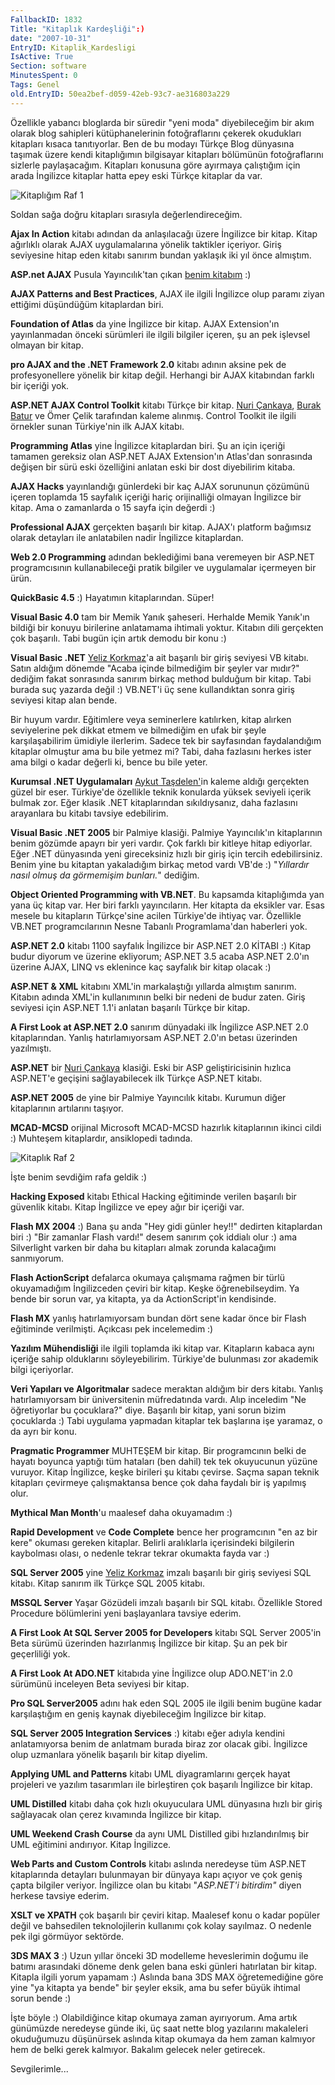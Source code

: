 ```yaml
---
FallbackID: 1832
Title: "Kitaplık Kardeşliği":)
date: "2007-10-31"
EntryID: Kitaplik_Kardesligi
IsActive: True
Section: software
MinutesSpent: 0
Tags: Genel
old.EntryID: 50ea2bef-d059-42eb-93c7-ae316803a229
---
```

Özellikle yabancı bloglarda bir süredir "yeni moda" diyebileceğim bir
akım olarak blog sahipleri kütüphanelerinin fotoğraflarını çekerek
okudukları kitapları kısaca tanıtıyorlar. Ben de bu modayı Türkçe Blog
dünyasına taşımak üzere kendi kitaplığımın bilgisayar kitapları
bölümünün fotoğraflarını sizlerle paylaşacağım. Kitapları konusuna göre
ayırmaya çalıştığım için arada İngilizce kitaplar hatta epey eski Türkçe
kitaplar da var.

![Kitaplığım Raf
1](media/Kitaplik_Kardesligi/31102007_1.jpg)

Soldan sağa doğru kitapları sırasıyla değerlendireceğim.

**Ajax In Action** kitabı adından da anlaşılacağı üzere İngilizce bir
kitap. Kitap ağırlıklı olarak AJAX uygulamalarına yönelik taktikler
içeriyor. Giriş seviyesine hitap eden kitabı sanırım bundan yaklaşık iki
yıl önce almıştım.

**ASP.net AJAX** Pusula Yayıncılık'tan çıkan [benim
kitabım](PermaLink.aspx?guid=955bda47-4d8a-4544-8a11-3d416693ac8a) :)

**AJAX Patterns and Best Practices**, AJAX ile ilgili İngilizce olup
paramı ziyan ettiğimi düşündüğüm kitaplardan biri.

**Foundation of Atlas** da yine İngilizce bir kitap. AJAX Extension'ın
yayınlanmadan önceki sürümleri ile ilgili bilgiler içeren, şu an pek
işlevsel olmayan bir kitap.

**pro AJAX and the .NET Framework 2.0** kitabı adının aksine pek de
profesyonellere yönelik bir kitap değil. Herhangi bir AJAX kitabından
farklı bir içeriği yok.

**ASP.NET AJAX Control Toolkit** kitabı Türkçe bir kitap. [Nuri
Çankaya](http://www.nuricankaya.com/), [Burak
Batur](http://burakbatur.blogspot.com/) ve Ömer Çelik tarafından kaleme
alınmış. Control Toolkit ile ilgili örnekler sunan Türkiye'nin ilk AJAX
kitabı.

**Programming Atlas** yine İngilizce kitaplardan biri. Şu an için
içeriği tamamen gereksiz olan ASP.NET AJAX Extension'ın Atlas'dan
sonrasında değişen bir sürü eski özelliğini anlatan eski bir dost
diyebilirim kitaba.

**AJAX Hacks** yayınlandığı günlerdeki bir kaç AJAX sorununun çözümünü
içeren toplamda 15 sayfalık içeriği hariç orijinalliği olmayan İngilizce
bir kitap. Ama o zamanlarda o 15 sayfa için değerdi :)

**Professional AJAX** gerçekten başarılı bir kitap. AJAX'ı platform
bağımsız olarak detayları ile anlatabilen nadir İngilizce kitaplardan.

**Web 2.0 Programming** adından beklediğimi bana veremeyen bir ASP.NET
programcısının kullanabileceği pratik bilgiler ve uygulamalar içermeyen
bir ürün.

**QuickBasic 4.5** :) Hayatımın kitaplarından. Süper!

**Visual Basic 4.0** tam bir Memik Yanık şaheseri. Herhalde Memik
Yanık'ın bildiği bir konuyu birilerine anlatamama ihtimali yoktur.
Kitabın dili gerçekten çok başarılı. Tabi bugün için artık demodu bir
konu :)

**Visual Basic .NET** [Yeliz Korkmaz](http://www.yelizkorkmaz.com/)'a
ait başarılı bir giriş seviyesi VB kitabı. Satın aldığım dönemde "Acaba
içinde bilmediğim bir şeyler var mıdır?" dediğim fakat sonrasında
sanırım birkaç method bulduğum bir kitap. Tabi burada suç yazarda değil
:) VB.NET'i üç sene kullandıktan sonra giriş seviyesi kitap alan bende.

Bir huyum vardır. Eğitimlere veya seminerlere katılırken, kitap alırken
seviyelerine pek dikkat etmem ve bilmediğim en ufak bir şeyle
karşılaşabilirim ümidiyle ilerlerim. Sadece tek bir sayfasından
faydalandığım kitaplar olmuştur ama bu bile yetmez mi? Tabi, daha
fazlasını herkes ister ama bilgi o kadar değerli ki, bence bu bile
yeter.

**Kurumsal .NET Uygulamaları** [Aykut
Taşdelen'](http://www.aykuttasdelen.net/)in kaleme aldığı gerçekten
güzel bir eser. Türkiye'de özellikle teknik konularda yüksek seviyeli
içerik bulmak zor. Eğer klasik .NET kitaplarından sıkıldıysanız, daha
fazlasını arayanlara bu kitabı tavsiye edebilirim.

**Visual Basic .NET 2005** bir Palmiye klasiği. Palmiye Yayıncılık'ın
kitaplarının benim gözümde apayrı bir yeri vardır. Çok farklı bir
kitleye hitap ediyorlar. Eğer .NET dünyasında yeni gireceksiniz hızlı
bir giriş için tercih edebilirsiniz. Benim yine bu kitaptan yakaladığım
birkaç metod vardı VB'de :) "*Yıllardır nasıl olmuş da görmemişim
bunları.*" dediğim.

**Object Oriented Programming with VB.NET**. Bu kapsamda kitaplığımda
yan yana üç kitap var. Her biri farklı yayıncıların. Her kitapta da
eksikler var. Esas mesele bu kitapların Türkçe'sine acilen Türkiye'de
ihtiyaç var. Özellikle VB.NET programcılarının Nesne Tabanlı
Programlama'dan haberleri yok.

**ASP.NET 2.0** kitabı 1100 sayfalık İngilizce bir ASP.NET 2.0 KİTABI :)
Kitap budur diyorum ve üzerine ekliyorum; ASP.NET 3.5 acaba ASP.NET
2.0'ın üzerine AJAX, LINQ vs eklenince kaç sayfalık bir kitap olacak :)

**ASP.NET & XML** kitabını XML'in markalaştığı yıllarda almıştım
sanırım. Kitabın adında XML'in kullanımının belki bir nedeni de budur
zaten. Giriş seviyesi için ASP.NET 1.1'i anlatan başarılı Türkçe bir
kitap.

**A First Look at ASP.NET 2.0** sanırım dünyadaki ilk İngilizce ASP.NET
2.0 kitaplarından. Yanlış hatırlamıyorsam ASP.NET 2.0'ın betası
üzerinden yazılmıştı.

**ASP.NET** bir [Nuri Çankaya](http://www.nuricankaya.com/) klasiği.
Eski bir ASP geliştiricisinin hızlıca ASP.NET'e geçişini sağlayabilecek
ilk Türkçe ASP.NET kitabı.

**ASP.NET 2005** de yine bir Palmiye Yayıncılık kitabı. Kurumun diğer
kitaplarının artılarını taşıyor.

**MCAD-MCSD** orijinal Microsoft MCAD-MCSD hazırlık kitaplarının ikinci
cildi :) Muhteşem kitaplardır, ansiklopedi tadında.

![Kitaplık Raf
2](media/Kitaplik_Kardesligi/31102007_2.jpg)

İşte benim sevdiğim rafa geldik :)

**Hacking Exposed** kitabı Ethical Hacking eğitiminde verilen başarılı
bir güvenlik kitabı. Kitap İngilizce ve epey ağır bir içeriği var.

**Flash MX 2004** :) Bana şu anda "Hey gidi günler hey!!" dedirten
kitaplardan biri :) "Bir zamanlar Flash vardı!" desem sanırım çok
iddialı olur :) ama Silverlight varken bir daha bu kitapları almak
zorunda kalacağımı sanmıyorum.

**Flash ActionScript** defalarca okumaya çalışmama rağmen bir türlü
okuyamadığım İngilizceden çeviri bir kitap. Keşke öğrenebilseydim. Ya
bende bir sorun var, ya kitapta, ya da ActionScript'in kendisinde.

**Flash MX** yanlış hatırlamıyorsam bundan dört sene kadar önce bir
Flash eğitiminde verilmişti. Açıkcası pek incelemedim :)

**Yazılım Mühendisliği** ile ilgili toplamda iki kitap var. Kitapların
kabaca aynı içeriğe sahip olduklarını söyleyebilirim. Türkiye'de
bulunması zor akademik bilgi içeriyorlar.

**Veri Yapıları ve Algoritmalar** sadece meraktan aldığım bir ders
kitabı. Yanlış hatırlamıyorsam bir üniversitenin müfredatında vardı.
Alıp inceledim "Ne öğretiyorlar bu çocuklara?" diye. Başarılı bir kitap,
yani sorun bizim çocuklarda :) Tabi uygulama yapmadan kitaplar tek
başlarına işe yaramaz, o da ayrı bir konu.

**Pragmatic Programmer** MUHTEŞEM bir kitap. Bir programcının belki de
hayatı boyunca yaptığı tüm hataları (ben dahil) tek tek okuyucunun
yüzüne vuruyor. Kitap İngilizce, keşke birileri şu kitabı çevirse. Saçma
sapan teknik kitapları çevirmeye çalışmaktansa bence çok daha faydalı
bir iş yapılmış olur.

**Mythical Man Month**'u maalesef daha okuyamadım :)

**Rapid Development** ve **Code Complete** bence her programcının "en az
bir kere" okuması gereken kitaplar. Belirli aralıklarla içerisindeki
bilgilerin kaybolması olası, o nedenle tekrar tekrar okumakta fayda var
:)

**SQL Server 2005** yine [Yeliz Korkmaz](http://www.yelizkorkmaz.com/)
imzalı başarılı bir giriş seviyesi SQL kitabı. Kitap sanırım ilk Türkçe
SQL 2005 kitabı.

**MSSQL Server** Yaşar Gözüdeli imzalı başarılı bir SQL kitabı.
Özellikle Stored Procedure bölümlerini yeni başlayanlara tavsiye ederim.

**A First Look At SQL Server 2005 for Developers** kitabı SQL Server
2005'in Beta sürümü üzerinden hazırlanmış İngilizce bir kitap. Şu an pek
bir geçerliliği yok.

**A First Look At ADO.NET** kitabıda yine İngilizce olup ADO.NET'in 2.0
sürümünü inceleyen Beta seviyesi bir kitap.

**Pro SQL Server2005** adını hak eden SQL 2005 ile ilgili benim bugüne
kadar karşılaştığım en geniş kaynak diyebileceğim İngilizce bir kitap.

**SQL Server 2005 Integration Services** :) kitabı eğer adıyla kendini
anlatamıyorsa benim de anlatmam burada biraz zor olacak gibi. İngilizce
olup uzmanlara yönelik başarılı bir kitap diyelim.

**Applying UML and Patterns** kitabı UML diyagramlarını gerçek hayat
projeleri ve yazılım tasarımları ile birleştiren çok başarılı İngilizce
bir kitap.

**UML Distilled** kitabı daha çok hızlı okuyuculara UML dünyasına hızlı
bir giriş sağlayacak olan çerez kıvamında İngilizce bir kitap.

**UML Weekend Crash Course** da aynı UML Distilled gibi hızlandırılmış
bir UML eğitimini andırıyor. Kitap İngilizce.

**Web Parts and Custom Controls** kitabı aslında neredeyse tüm ASP.NET
kitaplarında detayları bulunmayan bir dünyaya kapı açıyor ve çok geniş
çapta bilgiler veriyor. İngilizce olan bu kitabı "*ASP.NET'i bitirdim"*
diyen herkese tavsiye ederim.

**XSLT ve XPATH** çok başarılı bir çeviri kitap. Maalesef konu o kadar
popüler değil ve bahsedilen teknolojilerin kullanımı çok kolay sayılmaz.
O nedenle pek ilgi görmüyor sektörde.

**3DS MAX 3** :) Uzun yıllar önceki 3D modelleme heveslerimin doğumu ile
batımı arasındaki döneme denk gelen bana eski günleri hatırlatan bir
kitap. Kitapla ilgili yorum yapamam :) Aslında bana 3DS MAX
öğretemediğine göre yine "ya kitapta ya bende" bir şeyler eksik, ama bu
sefer büyük ihtimal sorun bende :)

İşte böyle :) Olabildiğince kitap okumaya zaman ayırıyorum. Ama artık
günümüzde neredeyse günde iki, üç saat nette blog yazılarını makaleleri
okuduğumuzu düşünürsek aslında kitap okumaya da hem zaman kalmıyor hem
de belki gerek kalmıyor. Bakalım gelecek neler getirecek.

Sevgilerimle...


